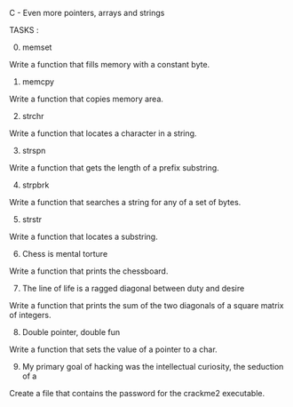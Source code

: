 C - Even more pointers, arrays and strings

TASKS :

0. memset

Write a function that fills memory with a constant byte.


1. memcpy

Write a function that copies memory area.

2. strchr

Write a function that locates a character in a string.

3. strspn

Write a function that gets the length of a prefix substring.

4. strpbrk

Write a function that searches a string for any of a set of bytes.

5. strstr

Write a function that locates a substring.


6. Chess is mental torture

Write a function that prints the chessboard.


7. The line of life is a ragged diagonal between duty and desire

Write a function that prints the sum of the two diagonals of a square matrix of integers.


8. Double pointer, double fun

Write a function that sets the value of a pointer to a char.

9. My primary goal of hacking was the intellectual curiosity, the seduction of a

Create a file that contains the password for the crackme2 executable.

